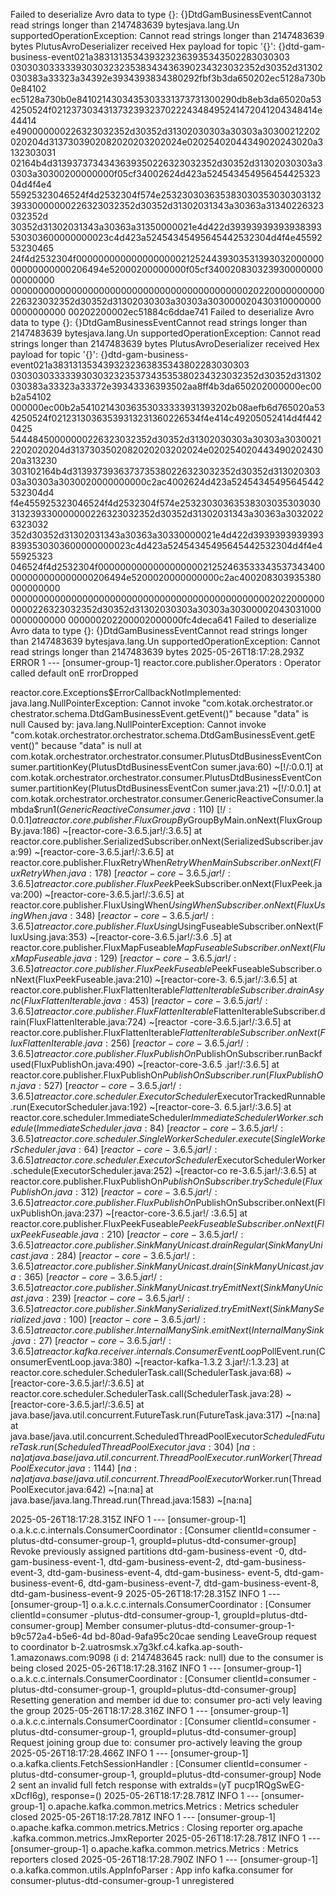 Failed to deserialize Avro data to type {}: {}DtdGamBusinessEventCannot read strings longer than 2147483639 bytesjava.lang.Un                                                                                         supportedOperationException: Cannot read strings longer than 2147483639 bytes
PlutusAvroDeserializer received Hex payload for topic '{}': {}dtd-gam-business-event021a3831313534393232363935343502283030303                                                                                         0303030333339303032323538343436390234323032352d30352d31302030383a33323a34392e3934393834380292fbf3b3da650202ec5128a730b0e84102                                                                                         ec5128a730b0e8410214303435303331373731300290db8eb3da65020a534250524f021237303431373239323702224348495241472041204348414e44414                                                                                         e490000000226323032352d30352d31302030303a30303a30300212202020204d3137303902082020203202024e02025402044349020243020a3132303031                                                                                         02164b4d3139373734343639350226323032352d30352d31302030303a30303a30300200000000f05cf34002624d423a52454345495645442532304d4f4e4                                                                                         55925323046524f4d2532304f574e25323030363538303035303030313239330000000226323032352d30352d31302031343a30363a31340226323032352d                                                                                         30352d31302031343a30363a31350000021e4d422d39393939393938393530303600000000023c4d423a52454345495645442532304d4f4e4559253230465                                                                                         24f4d2532304f000000000000000000021252443930353139303200000000000000000206494e52000200000000f05cf34002083032393000000000000000                                                                                         000000000000000000000000000000000000000000020220000000000226323032352d30352d31302030303a30303a3030000204303100000000000000000                                                                                         00202200002ec51884c6ddae741
Failed to deserialize Avro data to type {}: {}DtdGamBusinessEventCannot read strings longer than 2147483639 bytesjava.lang.Un                                                                                         supportedOperationException: Cannot read strings longer than 2147483639 bytes
PlutusAvroDeserializer received Hex payload for topic '{}': {}dtd-gam-business-event021a3831313534393232363835343802283030303                                                                                         0303030333339303032323537343535380234323032352d30352d31302030383a33323a33372e39343336393502aa8ff4b3da650202000000ec00b2a54102                                                                                         000000ec00b2a54102143036353033333931393202b08aefb6d765020a534250524f02123130363539313231360226534f4e414c49205052414d4f4420425                                                                                         54448450000000226323032352d30352d31302030303a30303a30300212202020204d3137303502082020203202024e02025402044349020243020a313230                                                                                         303102164b4d3139373936373735380226323032352d30352d31302030303a30303a3030020000000000c2ac4002624d423a52454345495645442532304d4                                                                                         f4e455925323046524f4d2532304f574e25323030363538303035303030313239330000000226323032352d30352d31302031343a30363a30320226323032                                                                                         352d30352d31302031343a30363a30330000021e4d422d39393939393938393530303600000000023c4d423a52454345495645442532304d4f4e455925323                                                                                         046524f4d2532304f000000000000000000021252463533343537343400000000000000000206494e5200020000000000c2ac400208303935380000000000                                                                                         0000000000000000000000000000000000000000000000020220000000000226323032352d30352d31302030303a30303a303000020430310000000000000                                                                                         000000202200002000000fc4deca641
Failed to deserialize Avro data to type {}: {}DtdGamBusinessEventCannot read strings longer than 2147483639 bytesjava.lang.Un                                                                                         supportedOperationException: Cannot read strings longer than 2147483639 bytes
2025-05-26T18:17:28.293Z ERROR 1 --- [onsumer-group-1] reactor.core.publisher.Operators         : Operator called default onE                                                                                         rrorDropped

reactor.core.Exceptions$ErrorCallbackNotImplemented: java.lang.NullPointerException: Cannot invoke "com.kotak.orchestrator.or                                                                                         chestrator.schema.DtdGamBusinessEvent.getEvent()" because "data" is null
Caused by: java.lang.NullPointerException: Cannot invoke "com.kotak.orchestrator.orchestrator.schema.DtdGamBusinessEvent.getE                                                                                         vent()" because "data" is null
        at com.kotak.orchestrator.orchestrator.consumer.PlutusDtdBusinessEventConsumer.partitionKey(PlutusDtdBusinessEventCon                                                                                         sumer.java:60) ~[!/:0.0.1]
        at com.kotak.orchestrator.orchestrator.consumer.PlutusDtdBusinessEventConsumer.partitionKey(PlutusDtdBusinessEventCon                                                                                         sumer.java:21) ~[!/:0.0.1]
        at com.kotak.orchestrator.orchestrator.consumer.GenericReactiveConsumer.lambda$run$1(GenericReactiveConsumer.java:110                                                                                         ) ~[!/:0.0.1]
        at reactor.core.publisher.FluxGroupBy$GroupByMain.onNext(FluxGroupBy.java:186) ~[reactor-core-3.6.5.jar!/:3.6.5]
        at reactor.core.publisher.SerializedSubscriber.onNext(SerializedSubscriber.java:99) ~[reactor-core-3.6.5.jar!/:3.6.5]
        at reactor.core.publisher.FluxRetryWhen$RetryWhenMainSubscriber.onNext(FluxRetryWhen.java:178) ~[reactor-core-3.6.5.j                                                                                         ar!/:3.6.5]
        at reactor.core.publisher.FluxPeek$PeekSubscriber.onNext(FluxPeek.java:200) ~[reactor-core-3.6.5.jar!/:3.6.5]
        at reactor.core.publisher.FluxUsingWhen$UsingWhenSubscriber.onNext(FluxUsingWhen.java:348) ~[reactor-core-3.6.5.jar!/                                                                                         :3.6.5]
        at reactor.core.publisher.FluxUsing$UsingFuseableSubscriber.onNext(FluxUsing.java:353) ~[reactor-core-3.6.5.jar!/:3.6                                                                                         .5]
        at reactor.core.publisher.FluxMapFuseable$MapFuseableSubscriber.onNext(FluxMapFuseable.java:129) ~[reactor-core-3.6.5                                                                                         .jar!/:3.6.5]
        at reactor.core.publisher.FluxPeekFuseable$PeekFuseableSubscriber.onNext(FluxPeekFuseable.java:210) ~[reactor-core-3.                                                                                         6.5.jar!/:3.6.5]
        at reactor.core.publisher.FluxFlattenIterable$FlattenIterableSubscriber.drainAsync(FluxFlattenIterable.java:453) ~[re                                                                                         actor-core-3.6.5.jar!/:3.6.5]
        at reactor.core.publisher.FluxFlattenIterable$FlattenIterableSubscriber.drain(FluxFlattenIterable.java:724) ~[reactor                                                                                         -core-3.6.5.jar!/:3.6.5]
        at reactor.core.publisher.FluxFlattenIterable$FlattenIterableSubscriber.onNext(FluxFlattenIterable.java:256) ~[reacto                                                                                         r-core-3.6.5.jar!/:3.6.5]
        at reactor.core.publisher.FluxPublishOn$PublishOnSubscriber.runBackfused(FluxPublishOn.java:490) ~[reactor-core-3.6.5                                                                                         .jar!/:3.6.5]
        at reactor.core.publisher.FluxPublishOn$PublishOnSubscriber.run(FluxPublishOn.java:527) ~[reactor-core-3.6.5.jar!/:3.                                                                                         6.5]
        at reactor.core.scheduler.ExecutorScheduler$ExecutorTrackedRunnable.run(ExecutorScheduler.java:192) ~[reactor-core-3.                                                                                         6.5.jar!/:3.6.5]
        at reactor.core.scheduler.ImmediateScheduler$ImmediateSchedulerWorker.schedule(ImmediateScheduler.java:84) ~[reactor-                                                                                         core-3.6.5.jar!/:3.6.5]
        at reactor.core.scheduler.SingleWorkerScheduler.execute(SingleWorkerScheduler.java:64) ~[reactor-core-3.6.5.jar!/:3.6                                                                                         .5]
        at reactor.core.scheduler.ExecutorScheduler$ExecutorSchedulerWorker.schedule(ExecutorScheduler.java:252) ~[reactor-co                                                                                         re-3.6.5.jar!/:3.6.5]
        at reactor.core.publisher.FluxPublishOn$PublishOnSubscriber.trySchedule(FluxPublishOn.java:312) ~[reactor-core-3.6.5.                                                                                         jar!/:3.6.5]
        at reactor.core.publisher.FluxPublishOn$PublishOnSubscriber.onNext(FluxPublishOn.java:237) ~[reactor-core-3.6.5.jar!/                                                                                         :3.6.5]
        at reactor.core.publisher.FluxPeekFuseable$PeekFuseableSubscriber.onNext(FluxPeekFuseable.java:210) ~[reactor-core-3.                                                                                         6.5.jar!/:3.6.5]
        at reactor.core.publisher.SinkManyUnicast.drainRegular(SinkManyUnicast.java:284) ~[reactor-core-3.6.5.jar!/:3.6.5]
        at reactor.core.publisher.SinkManyUnicast.drain(SinkManyUnicast.java:365) ~[reactor-core-3.6.5.jar!/:3.6.5]
        at reactor.core.publisher.SinkManyUnicast.tryEmitNext(SinkManyUnicast.java:239) ~[reactor-core-3.6.5.jar!/:3.6.5]
        at reactor.core.publisher.SinkManySerialized.tryEmitNext(SinkManySerialized.java:100) ~[reactor-core-3.6.5.jar!/:3.6.                                                                                         5]
        at reactor.core.publisher.InternalManySink.emitNext(InternalManySink.java:27) ~[reactor-core-3.6.5.jar!/:3.6.5]
        at reactor.kafka.receiver.internals.ConsumerEventLoop$PollEvent.run(ConsumerEventLoop.java:380) ~[reactor-kafka-1.3.2                                                                                         3.jar!/:1.3.23]
        at reactor.core.scheduler.SchedulerTask.call(SchedulerTask.java:68) ~[reactor-core-3.6.5.jar!/:3.6.5]
        at reactor.core.scheduler.SchedulerTask.call(SchedulerTask.java:28) ~[reactor-core-3.6.5.jar!/:3.6.5]
        at java.base/java.util.concurrent.FutureTask.run(FutureTask.java:317) ~[na:na]
        at java.base/java.util.concurrent.ScheduledThreadPoolExecutor$ScheduledFutureTask.run(ScheduledThreadPoolExecutor.jav                                                                                         a:304) ~[na:na]
        at java.base/java.util.concurrent.ThreadPoolExecutor.runWorker(ThreadPoolExecutor.java:1144) ~[na:na]
        at java.base/java.util.concurrent.ThreadPoolExecutor$Worker.run(ThreadPoolExecutor.java:642) ~[na:na]
        at java.base/java.lang.Thread.run(Thread.java:1583) ~[na:na]

2025-05-26T18:17:28.315Z  INFO 1 --- [onsumer-group-1] o.a.k.c.c.internals.ConsumerCoordinator  : [Consumer clientId=consumer                                                                                         -plutus-dtd-consumer-group-1, groupId=plutus-dtd-consumer-group] Revoke previously assigned partitions dtd-gam-business-event                                                                                         -0, dtd-gam-business-event-1, dtd-gam-business-event-2, dtd-gam-business-event-3, dtd-gam-business-event-4, dtd-gam-business-                                                                                         event-5, dtd-gam-business-event-6, dtd-gam-business-event-7, dtd-gam-business-event-8, dtd-gam-business-event-9
2025-05-26T18:17:28.315Z  INFO 1 --- [onsumer-group-1] o.a.k.c.c.internals.ConsumerCoordinator  : [Consumer clientId=consumer                                                                                         -plutus-dtd-consumer-group-1, groupId=plutus-dtd-consumer-group] Member consumer-plutus-dtd-consumer-group-1-b9c572a4-b5e6-4d                                                                                         bd-80ad-9afa95c20cae sending LeaveGroup request to coordinator b-2.uatrosmsk.x7g3kf.c4.kafka.ap-south-1.amazonaws.com:9098 (i                                                                                         d: 2147483645 rack: null) due to the consumer is being closed
2025-05-26T18:17:28.316Z  INFO 1 --- [onsumer-group-1] o.a.k.c.c.internals.ConsumerCoordinator  : [Consumer clientId=consumer                                                                                         -plutus-dtd-consumer-group-1, groupId=plutus-dtd-consumer-group] Resetting generation and member id due to: consumer pro-acti                                                                                         vely leaving the group
2025-05-26T18:17:28.316Z  INFO 1 --- [onsumer-group-1] o.a.k.c.c.internals.ConsumerCoordinator  : [Consumer clientId=consumer                                                                                         -plutus-dtd-consumer-group-1, groupId=plutus-dtd-consumer-group] Request joining group due to: consumer pro-actively leaving                                                                                          the group
2025-05-26T18:17:28.466Z  INFO 1 --- [onsumer-group-1] o.a.kafka.clients.FetchSessionHandler    : [Consumer clientId=consumer                                                                                         -plutus-dtd-consumer-group-1, groupId=plutus-dtd-consumer-group] Node 2 sent an invalid full fetch response with extraIds=(yT                                                                                         pucp1RQgSwEG-xDcfI6g), response=()
2025-05-26T18:17:28.781Z  INFO 1 --- [onsumer-group-1] o.apache.kafka.common.metrics.Metrics    : Metrics scheduler closed
2025-05-26T18:17:28.781Z  INFO 1 --- [onsumer-group-1] o.apache.kafka.common.metrics.Metrics    : Closing reporter org.apache                                                                                         .kafka.common.metrics.JmxReporter
2025-05-26T18:17:28.781Z  INFO 1 --- [onsumer-group-1] o.apache.kafka.common.metrics.Metrics    : Metrics reporters closed
2025-05-26T18:17:28.790Z  INFO 1 --- [onsumer-group-1] o.a.kafka.common.utils.AppInfoParser     : App info kafka.consumer for                                                                                          consumer-plutus-dtd-consumer-group-1 unregistered
